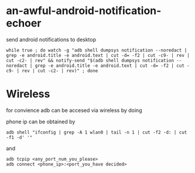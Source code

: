 # an-awful-android-notification-echoer
send android notifications to desktop

```
while true ; do watch -g "adb shell dumpsys notification --noredact | grep -e android.title -e android.text | cut -d= -f2 | cut -c9- | rev | cut -c2- | rev" && notify-send "$(adb shell dumpsys notification --noredact | grep -e android.title -e android.text | cut -d= -f2 | cut -c9- | rev | cut -c2- | rev)" ; done
```

# Wireless
for convience adb can be accesed via wireless by doing

phone ip can be obtained by 
```
adb shell "ifconfig | grep -A 1 wlan0 | tail -n 1 | cut -f2 -d: | cut -f1 -d' '"
```
and
```
adb tcpip <any_port_num_you_please>
adb connect <phone_ip>:<port_you_have decided>
```
